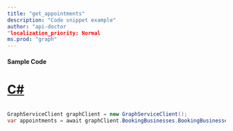 ```yaml
---
title: "get_appointments"
description: "Code snippet example" 
author: "api-doctor
"localization_priority: Normal
ms.prod: "graph"
--- 
```

#### Sample Code
# [C#](#tab/Csharp)

```C#

GraphServiceClient graphClient = new GraphServiceClient();
var appointments = await graphClient.BookingBusinesses.BookingBusinesses.Appointments.Request().GetAsync();

```